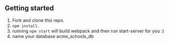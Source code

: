 ## Getting started

1. Fork and clone this repo.
2. `npm install`.
3. running `npm start` will build webpack and then run start-server for you :)
4. name your database acme_schools_db
